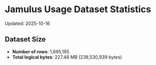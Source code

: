 # Jamulus Usage Dataset Statistics

Updated: 2025-10-16

## Dataset Size
- **Number of rows**: 1,695,195
- **Total logical bytes**: 227.48 MB (238,530,939 bytes)
